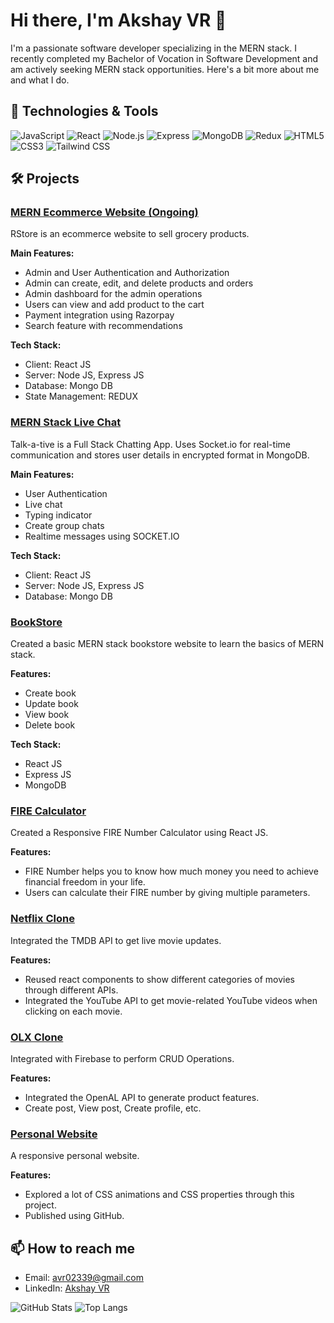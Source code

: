 # Hi there, I'm Akshay VR 👋

I'm a passionate software developer specializing in the MERN stack. I recently completed my Bachelor of Vocation in Software Development and am actively seeking MERN stack opportunities. Here's a bit more about me and what I do.

## 🔧 Technologies & Tools

![JavaScript](https://img.shields.io/badge/-JavaScript-000?style=flat&logo=javascript)
![React](https://img.shields.io/badge/-React-000?style=flat&logo=react)
![Node.js](https://img.shields.io/badge/-Node.js-000?style=flat&logo=node.js)
![Express](https://img.shields.io/badge/-Express-000?style=flat&logo=express)
![MongoDB](https://img.shields.io/badge/-MongoDB-000?style=flat&logo=mongodb)
![Redux](https://img.shields.io/badge/-Redux-000?style=flat&logo=redux)
![HTML5](https://img.shields.io/badge/-HTML5-000?style=flat&logo=html5)
![CSS3](https://img.shields.io/badge/-CSS3-000?style=flat&logo=css3)
![Tailwind CSS](https://img.shields.io/badge/-Tailwind%20CSS-000?style=flat&logo=tailwind-css)

## 🛠️ Projects

### [MERN Ecommerce Website (Ongoing)](https://github.com/akshayvr123/RStore)
RStore is an ecommerce website to sell grocery products.

**Main Features:**
- Admin and User Authentication and Authorization
- Admin can create, edit, and delete products and orders
- Admin dashboard for the admin operations
- Users can view and add product to the cart
- Payment integration using Razorpay
- Search feature with recommendations

**Tech Stack:**
- Client: React JS
- Server: Node JS, Express JS
- Database: Mongo DB
- State Management: REDUX

### [MERN Stack Live Chat](https://github.com/akshayvr123/MERN_LIVE_CHAT)
Talk-a-tive is a Full Stack Chatting App. Uses Socket.io for real-time communication and stores user details in encrypted format in MongoDB.

**Main Features:**
- User Authentication
- Live chat
- Typing indicator
- Create group chats
- Realtime messages using SOCKET.IO

**Tech Stack:**
- Client: React JS
- Server: Node JS, Express JS
- Database: Mongo DB

### [BookStore](https://github.com/akshayvr123/Bookstore)
Created a basic MERN stack bookstore website to learn the basics of MERN stack.

**Features:**
- Create book
- Update book
- View book
- Delete book

**Tech Stack:**
- React JS
- Express JS
- MongoDB

### [FIRE Calculator](https://akshayvr123.github.io/Fire_Calculator/)
Created a Responsive FIRE Number Calculator using React JS.

**Features:**
- FIRE Number helps you to know how much money you need to achieve financial freedom in your life.
- Users can calculate their FIRE number by giving multiple parameters.

### [Netflix Clone](https://akshayvr123.github.io/NETFLIX-CLONE-REACT/)
Integrated the TMDB API to get live movie updates.

**Features:**
- Reused react components to show different categories of movies through different APIs.
- Integrated the YouTube API to get movie-related YouTube videos when clicking on each movie.

### [OLX Clone](https://github.com/akshayvr123/REACT-OLX-CLONE)
Integrated with Firebase to perform CRUD Operations.

**Features:**
- Integrated the OpenAL API to generate product features.
- Create post, View post, Create profile, etc.

### [Personal Website](https://akshayvr123.github.io/personalwebsite/)
A responsive personal website.

**Features:**
- Explored a lot of CSS animations and CSS properties through this project.
- Published using GitHub.

## 📫 How to reach me

- Email: avr02339@gmail.com
- LinkedIn: [Akshay VR](https://www.linkedin.com/in/akshay-vr-30a088231/)

![GitHub Stats](https://github-readme-stats.vercel.app/api?username=akshayvr123&show_icons=true&theme=radical)
![Top Langs](https://github-readme-stats.vercel.app/api/top-langs/?username=akshayvr123&layout=compact&theme=radical)

<!--
**akshayvr123/akshayvr123** is a ✨ _special_ ✨ repository because its `README.md` (this file) appears on your GitHub profile.
You can click the Preview link to take a look at your changes.
-->
